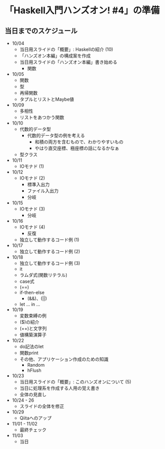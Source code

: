 「Haskell入門ハンズオン! #4」の準備
===================================

当日までのスケジュール
----------------------

* 10/04
	+ 当日用スライドの「概要」: Haskellの紹介 (10)
	+ 「ハンズオン本編」の構成案を作成
	+ 当日用スライドの「ハンズオン本編」書き始める
		- 関数
* 10/05
	+ 関数
	+ 型
	+ 再帰関数
	+ タプルとリストとMaybe値
* 10/09
	+ 多相性
	+ リストをあつかう関数
* 10/10
	+ 代数的データ型
		- 代数的データ型の例を考える
			* 和積の両方を含むもので、わかりやすいもの
			* やはり直交座標、極座標の話になるかなぁ
	+ 型クラス
* 10/11
	+ IOモナド (1)
* 10/12
	+ IOモナド (2)
		- 標準入出力
		- ファイル入出力
		- 分岐
* 10/15
	+ IOモナド (3)
		- 分岐
* 10/16
	+ IOモナド (4)
		- 反復
	+ 独立して動作するコード例 (1)
* 10/17
	+ 独立して動作するコード例 (2)
* 10/18
	+ 独立して動作するコード例 (3)
	+ it
	+ ラムダ式(関数リテラル)
	+ case式
	+ (==)
	+ if-then-else
		- (&&)、(||)
	+ let ... in ...
* 10/19
	+ 変数束縛の例
	+ ($)の紹介
	+ (++)と文字列
	+ 値構築演算子
* 10/22
	+ do記法のlet
	+ 関数print
	+ その他、アプリケーション作成のための知識
		- Random
		- hFlush
* 10/23
	+ 当日用スライドの「概要」: このハンズオンについて (5)
	+ 当日に処理系を作成する人用の覚え書き
	+ 全体の見直し
* 10/24 - 26
	+ スライドの全体を修正
* 10/29
	+ Qiitaへのアップ
* 11/01 - 11/02
	+ 最終チェック
* 11/03
	+ 当日
